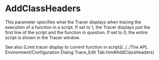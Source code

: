 # AddClassHeaders

This parameter specifies what the Tracer displays when tracing the execution of a function in a script. If set to 1, the Tracer displays  just the first line of the script and the function in question. If set to 0,  the entire script is shown in the Tracer window.

See also [Limit tracer display to current function in script](../../The APL Environment/Configuration Dialog Trace_Edit Tab.htm#AddClassHeaders)

